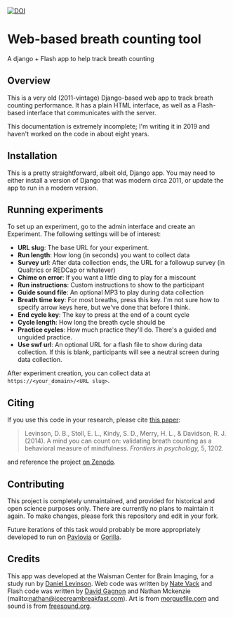 [![DOI](https://zenodo.org/badge/189608566.svg)](https://zenodo.org/badge/latestdoi/189608566)

# Web-based breath counting tool

A django + Flash app to help track breath counting

## Overview

This is a very old (2011-vintage) Django-based web app to track breath counting performance. It has a plain HTML interface, as well as a Flash-based interface that communicates with the server.

This documentation is extremely incomplete; I'm writing it in 2019 and haven't worked on the code in about eight years.

## Installation

This is a pretty straightforward, albeit old, Django app. You may need to either install a version of Django that was modern circa 2011, or update the app to run in a modern version.

## Running experiments

To set up an experiment, go to the admin interface and create an Experiment. The following settings will be of interest:

* **URL slug**: The base URL for your experiment.
* **Run length**: How long (in seconds) you want to collect data
* **Survey url**: After data collection ends, the URL for a followup survey (in Qualtrics or REDCap or whatever)
* **Chime on error**: If you want a little ding to play for a miscount
* **Run instructions**: Custom instructions to show to the participant
* **Guide sound file**: An optional MP3 to play during data collection
* **Breath time key**: For most breaths, press this key. I'm not sure how to specify arrow keys here, but we've done that before I think.
* **End cycle key**: The key to press at the end of a count cycle
* **Cycle length**: How long the breath cycle should be
* **Practice cycles**: How much practice they'll do. There's a guided and unguided practice.
* **Use swf url**: An optional URL for a flash file to show during data collection. If this is blank, participants will see a neutral screen during data collection.

After experiment creation, you can collect data at `https://<your_domain>/<URL slug>`.

## Citing

If you use this code in your research, please cite [this paper](https://www.frontiersin.org/articles/10.3389/fpsyg.2014.01202/full):

> Levinson, D. B., Stoll, E. L., Kindy, S. D., Merry, H. L., & Davidson, R. J. (2014). A mind you can count on: validating breath counting as a behavioral measure of mindfulness. _Frontiers in psychology,_ 5, 1202.

and reference the project [on Zenodo](https://doi.org/10.5281/zenodo.3236445).

## Contributing

This project is completely unmaintained, and provided for historical and open science purposes only. There are currently no plans to maintain it again. To make changes, please fork this repository and edit in your fork.

Future iterations of this task would probably be more appropriately developed to run on [Pavlovia](https://pavlovia.org/) or [Gorilla](https://gorilla.sc/).

## Credits

This app was developed at the Waisman Center for Brain Imaging, for a study run by [Daniel Levinson](mailto:danlevinson@gmail.com). Web code was written by [Nate Vack](mailto:njvack@wisc.edu) and Flash code was written by [David Gagnon](mailto:djgagnon@wisc.edu) and Nathan Mckenzie (mailto:nathan@icecreambreakfast.com). Art is from [morguefile.com](https://morguefile.com/) and sound is from [freesound.org](https://freesound.org/).
